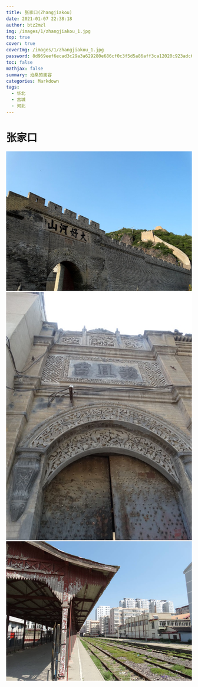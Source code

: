 ```yaml
---
title: 张家口(Zhangjiakou)
date: 2021-01-07 22:38:18
author: btz2mzl
img: /images/1/zhangjiakou_1.jpg
top: true
cover: true
coverImg: /images/1/zhangjiakou_1.jpg
password: 8d969eef6ecad3c29a3a629280e686cf0c3f5d5a86aff3ca12020c923adc6c92
toc: false
mathjax: false
summary: 沧桑的面容
categories: Markdown
tags:
  - 华北
  - 古城
  - 河北
---
```

# 张家口
![“大好河山”把城墙与长城融为一体](/images/1/zhangjiakou_1.jpg)
![张家口堡曾经气派的建筑同不再是省会的整个城市一样归于平凡](/images/1/zhangjiakou_2.jpg)
![隐于市的京张铁路终点（旧张家口站）](/images/1/zhangjiakou_3.jpg)
